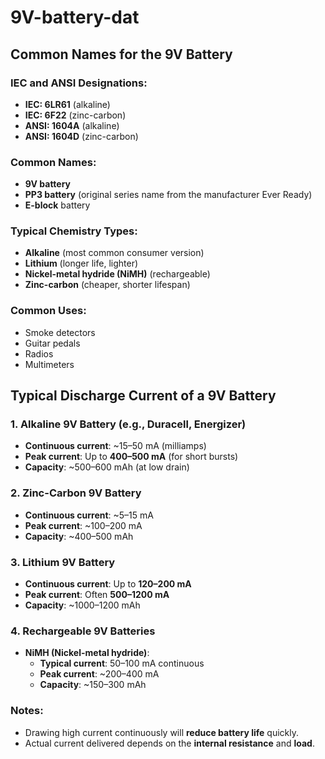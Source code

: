 
# 9V-battery-dat

## Common Names for the 9V Battery

### IEC and ANSI Designations:
- **IEC: 6LR61** (alkaline)
- **IEC: 6F22** (zinc-carbon)
- **ANSI: 1604A** (alkaline)
- **ANSI: 1604D** (zinc-carbon)

### Common Names:
- **9V battery**
- **PP3 battery** (original series name from the manufacturer Ever Ready)
- **E-block** battery

### Typical Chemistry Types:
- **Alkaline** (most common consumer version)
- **Lithium** (longer life, lighter)
- **Nickel-metal hydride (NiMH)** (rechargeable)
- **Zinc-carbon** (cheaper, shorter lifespan)

### Common Uses:
- Smoke detectors  
- Guitar pedals  
- Radios  
- Multimeters  

## Typical Discharge Current of a 9V Battery

### 1. **Alkaline 9V Battery (e.g., Duracell, Energizer)**
- **Continuous current**: ~15–50 mA (milliamps)
- **Peak current**: Up to **400–500 mA** (for short bursts)
- **Capacity**: ~500–600 mAh (at low drain)

### 2. **Zinc-Carbon 9V Battery**
- **Continuous current**: ~5–15 mA
- **Peak current**: ~100–200 mA
- **Capacity**: ~400–500 mAh

### 3. **Lithium 9V Battery**
- **Continuous current**: Up to **120–200 mA**
- **Peak current**: Often **500–1200 mA**
- **Capacity**: ~1000–1200 mAh

### 4. **Rechargeable 9V Batteries**
- **NiMH (Nickel-metal hydride)**:
  - **Typical current**: 50–100 mA continuous
  - **Peak current**: ~200–400 mA
  - **Capacity**: ~150–300 mAh

### Notes:
- Drawing high current continuously will **reduce battery life** quickly.
- Actual current delivered depends on the **internal resistance** and **load**.


